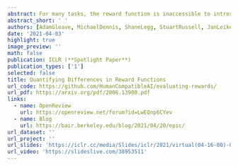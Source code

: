 ```yaml
---
abstract: For many tasks, the reward function is inaccessible to introspection or too complex to be specified procedurally, and must instead be learned from user data. Prior work has evaluated learned reward functions by evaluating policies optimized for the learned reward. However, this method cannot distinguish between the learned reward function failing to reflect user preferences and the policy optimization process failing to optimize the learned reward. Moreover, this method can only tell us about behavior in the evaluation environment, but the reward may incentivize very different behavior in even a slightly different deployment environment. To address these problems, we introduce the Equivalent-Policy Invariant Comparison (EPIC) distance to quantify the difference between two reward functions directly, without a policy optimization step. We prove EPIC is invariant on an equivalence class of reward functions that always induce the same optimal policy. Furthermore, we find EPIC can be efficiently approximated and is more robust than baselines to the choice of coverage distribution. Finally, we show that EPIC distance bounds the regret of optimal policies even under different transition dynamics, and we confirm empirically that it predicts policy training success. Our source code is available at https://github.com/HumanCompatibleAI/evaluating-rewards/.
abstract_short: ' '
authors: [AdamGleave, MichaelDennis, ShaneLegg, StuartRussell, JanLeike]
date: '2021-04-03'
highlight: true
image_preview: ''
math: false
publication: ICLR (**Spotlight Paper**)
publication_types: ['1']
selected: false
title: Quantifying Differences in Reward Functions
url_code: https://github.com/HumanCompatibleAI/evaluating-rewards/
url_pdf: https://arxiv.org/pdf/2006.13900.pdf
links:
  - name: OpenReview
    url: https://openreview.net/forum?id=LwEQnp6CYev
  - name: Blog
    url: https://bair.berkeley.edu/blog/2021/04/20/epic/
url_dataset: ''
url_project: ''
url_slides: 'https://iclr.cc/media/Slides/iclr/2021/virtual(04-16-00)-04-16-00UTC-3348-quantifying_dif.pdf'
url_video: 'https://slideslive.com/38953511'
---
```


